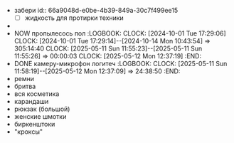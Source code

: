 - забери
  id:: 66a9048d-e0be-4b39-849a-30c7f499ee15
  * [ ] жидкость для протирки техники
-
- NOW пропылесось пол
  :LOGBOOK:
  CLOCK: [2024-10-01 Tue 17:29:06]
  CLOCK: [2024-10-01 Tue 17:29:14]--[2024-10-14 Mon 10:43:54] =>  305:14:40
  CLOCK: [2025-05-11 Sun 11:55:23]--[2025-05-11 Sun 11:55:26] =>  00:00:03
  CLOCK: [2025-05-12 Mon 12:37:19]
  :END:
- DONE камеру-микрофон логитеч 
  :LOGBOOK:
  CLOCK: [2025-05-11 Sun 11:58:19]--[2025-05-12 Mon 12:37:09] =>  24:38:50
  :END:
- ремни
- бритва
- вся косметика
- карандаши
- рюкзак (большой)
- женские шмотки
- биркенштоки
- "кроксы"